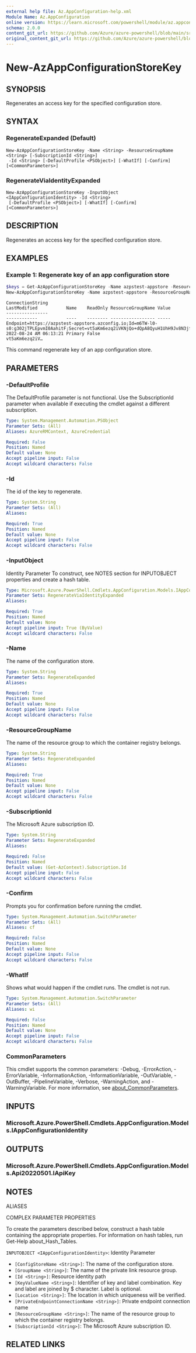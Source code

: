 ```yaml
---
external help file: Az.AppConfiguration-help.xml
Module Name: Az.AppConfiguration
online version: https://learn.microsoft.com/powershell/module/az.appconfiguration/new-azappconfigurationstorekey
schema: 2.0.0
content_git_url: https://github.com/Azure/azure-powershell/blob/main/src/AppConfiguration/AppConfiguration/help/New-AzAppConfigurationStoreKey.md
original_content_git_url: https://github.com/Azure/azure-powershell/blob/main/src/AppConfiguration/AppConfiguration/help/New-AzAppConfigurationStoreKey.md
---
```


# New-AzAppConfigurationStoreKey

## SYNOPSIS
Regenerates an access key for the specified configuration store.

## SYNTAX

### RegenerateExpanded (Default)
```
New-AzAppConfigurationStoreKey -Name <String> -ResourceGroupName <String> [-SubscriptionId <String>]
 -Id <String> [-DefaultProfile <PSObject>] [-WhatIf] [-Confirm] [<CommonParameters>]
```

### RegenerateViaIdentityExpanded
```
New-AzAppConfigurationStoreKey -InputObject <IAppConfigurationIdentity> -Id <String>
 [-DefaultProfile <PSObject>] [-WhatIf] [-Confirm] [<CommonParameters>]
```

## DESCRIPTION
Regenerates an access key for the specified configuration store.

## EXAMPLES

### Example 1: Regenerate key of an app configuration store
```powershell
$keys = Get-AzAppConfigurationStoreKey -Name azpstest-appstore -ResourceGroupName azpstest_gp
New-AzAppConfigurationStoreKey -Name azpstest-appstore -ResourceGroupName azpstest_gp -Id $keys[0].id
```

```output
ConnectionString                                                                                                                      LastModified           Name    ReadOnly ResourceGroupName Value
----------------                                                                                                                      ------------           ----    -------- ----------------- -----
Endpoint=https://azpstest-appstore.azconfig.io;Id=m6TW-l0-s0:g302jTPLEpvmI0AahitF;Secret=vt5aKm6ezq2iVKNjQo+dQpA8QyuH1UhH9Jv8N3jfZdE= 2022-08-24 AM 06:13:21 Primary False                      vt5aKm6ezq2iV…
```

This command regenerate key of an app configuration store.

## PARAMETERS

### -DefaultProfile
The DefaultProfile parameter is not functional.
Use the SubscriptionId parameter when available if executing the cmdlet against a different subscription.

```yaml
Type: System.Management.Automation.PSObject
Parameter Sets: (All)
Aliases: AzureRMContext, AzureCredential

Required: False
Position: Named
Default value: None
Accept pipeline input: False
Accept wildcard characters: False
```

### -Id
The id of the key to regenerate.

```yaml
Type: System.String
Parameter Sets: (All)
Aliases:

Required: True
Position: Named
Default value: None
Accept pipeline input: False
Accept wildcard characters: False
```

### -InputObject
Identity Parameter
To construct, see NOTES section for INPUTOBJECT properties and create a hash table.

```yaml
Type: Microsoft.Azure.PowerShell.Cmdlets.AppConfiguration.Models.IAppConfigurationIdentity
Parameter Sets: RegenerateViaIdentityExpanded
Aliases:

Required: True
Position: Named
Default value: None
Accept pipeline input: True (ByValue)
Accept wildcard characters: False
```

### -Name
The name of the configuration store.

```yaml
Type: System.String
Parameter Sets: RegenerateExpanded
Aliases:

Required: True
Position: Named
Default value: None
Accept pipeline input: False
Accept wildcard characters: False
```

### -ResourceGroupName
The name of the resource group to which the container registry belongs.

```yaml
Type: System.String
Parameter Sets: RegenerateExpanded
Aliases:

Required: True
Position: Named
Default value: None
Accept pipeline input: False
Accept wildcard characters: False
```

### -SubscriptionId
The Microsoft Azure subscription ID.

```yaml
Type: System.String
Parameter Sets: RegenerateExpanded
Aliases:

Required: False
Position: Named
Default value: (Get-AzContext).Subscription.Id
Accept pipeline input: False
Accept wildcard characters: False
```

### -Confirm
Prompts you for confirmation before running the cmdlet.

```yaml
Type: System.Management.Automation.SwitchParameter
Parameter Sets: (All)
Aliases: cf

Required: False
Position: Named
Default value: None
Accept pipeline input: False
Accept wildcard characters: False
```

### -WhatIf
Shows what would happen if the cmdlet runs.
The cmdlet is not run.

```yaml
Type: System.Management.Automation.SwitchParameter
Parameter Sets: (All)
Aliases: wi

Required: False
Position: Named
Default value: None
Accept pipeline input: False
Accept wildcard characters: False
```

### CommonParameters
This cmdlet supports the common parameters: -Debug, -ErrorAction, -ErrorVariable, -InformationAction, -InformationVariable, -OutVariable, -OutBuffer, -PipelineVariable, -Verbose, -WarningAction, and -WarningVariable. For more information, see [about_CommonParameters](http://go.microsoft.com/fwlink/?LinkID=113216).

## INPUTS

### Microsoft.Azure.PowerShell.Cmdlets.AppConfiguration.Models.IAppConfigurationIdentity

## OUTPUTS

### Microsoft.Azure.PowerShell.Cmdlets.AppConfiguration.Models.Api20220501.IApiKey

## NOTES

ALIASES

COMPLEX PARAMETER PROPERTIES

To create the parameters described below, construct a hash table containing the appropriate properties. For information on hash tables, run Get-Help about_Hash_Tables.


`INPUTOBJECT <IAppConfigurationIdentity>`: Identity Parameter
  - `[ConfigStoreName <String>]`: The name of the configuration store.
  - `[GroupName <String>]`: The name of the private link resource group.
  - `[Id <String>]`: Resource identity path
  - `[KeyValueName <String>]`: Identifier of key and label combination. Key and label are joined by $ character. Label is optional.
  - `[Location <String>]`: The location in which uniqueness will be verified.
  - `[PrivateEndpointConnectionName <String>]`: Private endpoint connection name
  - `[ResourceGroupName <String>]`: The name of the resource group to which the container registry belongs.
  - `[SubscriptionId <String>]`: The Microsoft Azure subscription ID.

## RELATED LINKS
